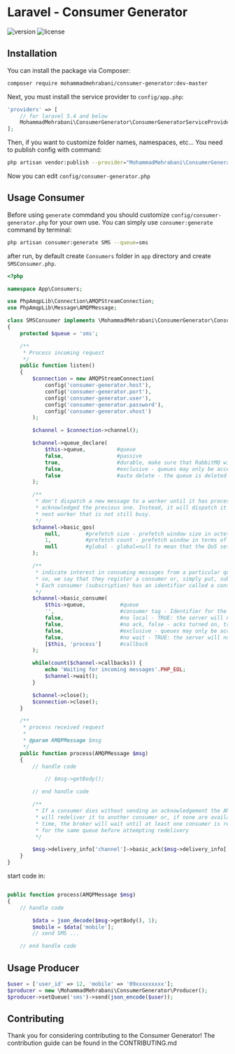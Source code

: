 # Laravel - Consumer Generator

![version](https://img.shields.io/badge/version-1.0.0-blue.svg) ![license](https://img.shields.io/badge/license-MIT-green.svg)

## Installation
You can install the package via Composer:
``` bash
composer require mohammadmehrabani/consumer-generator:dev-master
```

Next, you must install the service provider to `config/app.php`:

```php
'providers' => [
    // for laravel 5.4 and below
    MohammadMehrabani\ConsumerGenerator\ConsumerGeneratorServiceProvider::class,
];
```

Then, if you want to customize folder names, namespaces, etc... You need to publish config with command:
``` bash
php artisan vendor:publish --provider="MohammadMehrabani\ConsumerGenerator\ConsumerGeneratorServiceProvider" --tag="config"
```

Now you can edit `config/consumer-generator.php`

## Usage Consumer
Before using `generate` commdand you should customize `config/consumer-generator.php` for your own use.
You can simply use `consumer:generate` command by terminal:
``` bash
php artisan consumer:generate SMS --queue=sms
```
after run, by default create `Consumers` folder in `app` directory and create `SMSConsumer.php`.
``` php
<?php

namespace App\Consumers;

use PhpAmqpLib\Connection\AMQPStreamConnection;
use PhpAmqpLib\Message\AMQPMessage;

class SMSConsumer implements \MohammadMehrabani\ConsumerGenerator\ConsumerInterface
{
    protected $queue = 'sms';

    /**
     * Process incoming request
     */
    public function listen()
    {
        $connection = new AMQPStreamConnection(
            config('consumer-generator.host'),
            config('consumer-generator.port'),
            config('consumer-generator.user'),
            config('consumer-generator.password'),
            config('consumer-generator.vhost')
        );

        $channel = $connection->channel();

        $channel->queue_declare(
            $this->queue,          #queue
            false,                 #passive
            true,                  #durable, make sure that RabbitMQ will never lose our queue if a crash occurs
            false,                 #exclusive - queues may only be accessed by the current connection
            false                  #auto delete - the queue is deleted when all consumers have finished using it
        );

        /**
         * don't dispatch a new message to a worker until it has processed and
         * acknowledged the previous one. Instead, it will dispatch it to the
         * next worker that is not still busy.
         */
        $channel->basic_qos(
            null,        #prefetch size - prefetch window size in octets, null meaning "no specific limit"
            1,           #prefetch count - prefetch window in terms of whole messages
            null         #global - global=null to mean that the QoS settings should apply per-consumer, global=true to mean that the QoS settings should apply per-channel
        );

        /**
         * indicate interest in consuming messages from a particular queue. When they do
         * so, we say that they register a consumer or, simply put, subscribe to a queue.
         * Each consumer (subscription) has an identifier called a consumer tag
         */
        $channel->basic_consume(
            $this->queue,           #queue
            '',                     #consumer tag - Identifier for the consumer, valid within the current channel. just string
            false,                  #no local - TRUE: the server will not send messages to the connection that published them
            false,                  #no ack, false - acks turned on, true - off.  send a proper acknowledgment from the worker, once we're done with a task
            false,                  #exclusive - queues may only be accessed by the current connection
            false,                  #no wait - TRUE: the server will not respond to the method. The client should not wait for a reply method
            [$this, 'process']      #callback
        );

        while(count($channel->callbacks)) {
            echo 'Waiting for incoming messages'.PHP_EOL;
            $channel->wait();
        }

        $channel->close();
        $connection->close();
    }

    /**
     * process received request
     *
     * @param AMQPMessage $msg
     */
    public function process(AMQPMessage $msg)
    {
        // handle code

            // $msg->getBody();

        // end handle code

        /**
         * If a consumer dies without sending an acknowledgement the AMQP broker
         * will redeliver it to another consumer or, if none are available at the
         * time, the broker will wait until at least one consumer is registered
         * for the same queue before attempting redelivery
         */

        $msg->delivery_info['channel']->basic_ack($msg->delivery_info['delivery_tag']);
    }
}
```
start code in:

``` php

public function process(AMQPMessage $msg)
{
    // handle code

        $data = json_decode($msg->getBody(), 1);
        $mobile = $data['mobile'];
        // send SMS ...

    // end handle code
```
## Usage Producer
``` php
$user = ['user_id' => 12, 'mobile' => '09xxxxxxxxx'];
$producer = new \MohammadMehrabani\ConsumerGenerator\Producer();
$producer->setQueue('sms')->send(json_encode($user));
```

## Contributing
 
Thank you for considering contributing to the Consumer Generator! The contribution guide can be found in the CONTRIBUTING.md
